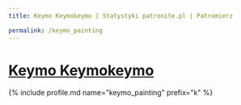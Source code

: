 ```yaml
---
title: Keymo Keymokeymo | Statystyki patronite.pl | Patromierz

permalink: /keymo_painting
---
```


# [Keymo Keymokeymo](https://patronite.pl/keymo_painting)

{% include profile.md name="keymo_painting" prefix="k" %}
